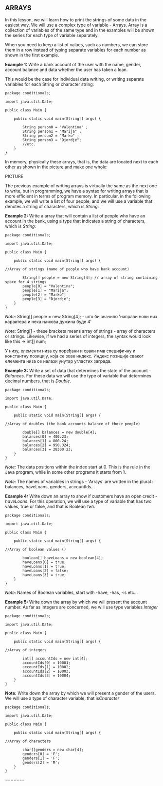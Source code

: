 ﻿## ARRAYS 


In this lesson, we will learn how to print the strings of some data in the easiest way. We will use a complex type of variable - Arrays.
Array is a collection of variables of the same type and in the examples will be shown the series for each type of variable separately.

When you need to keep a list of values, such as numbers, we can store them in a row instead of typing separate variables for each number as shown in the first example.


**Example 1:** Write a bank account of the user with the name, gender, account balance and data whether the user has taken a loan.

This would be the case for individual data writing, or writing separate variables for each String or character string:


```
package conditionals;

import java.util.Date;

public class Main {

	public static void main(String[] args) {

		String person0 = "Valentina" ;
		String person1 = "Marija" ;
		String person2 = "Marko" ;
		String person3 = "Djordje";
		//etc.
	}
}
```

In memory, physically these arrays, that is, the data are located next to each other as shown in the picture and make one whole: 

PICTURE

The previous example of writing arrays is virtually the same as the next one to write, but in programming, we have a syntax for writing arrays that is more efficient in terms of program memory. In particular, in the following example, we will write a list of four people, and we will use a variable that denotes a string of characters, which is *String*:


**Example 2:** Write a array that will contain a list of people who have an account in the bank, using a type that indicates a string of characters, which is *String*:


```
package conditionals;

import java.util.Date;

public class Main {

	public static void main(String[] args) {

//Array of strings (name of people who have bank account)

		String[] people = new String[4]; // array of string containing space for 4 strings
		people[0] = "Valentina";
		people[1] = "Marija";
		people[2] = "Marko";
		people[3] = "Djordje";
	}
}
```


*Note:* String[] people = new String[4]; - што би значило 'направи нови низ карактера и нека њихова дужина буде 4'

*Note:* String[] - these brackets means array of strings - array of characters or strings. Likewise, if we had a series of integers, the syntax would look like this -> int[] num;

У низу, елементи низа су поређани и сваки има специфичну и константну позицију, која се зове индекс. Индекс позиције сваког елемента низа се налази унутар угластих заграда. 


**Example 3:** Write a set of data that determines the state of the account - *Balances*. For these data we will use the type of variable that determines decimal numbers, that is *Double*.


```
package conditionals;

import java.util.Date;

public class Main {

	public static void main(String[] args) {

//Array of doubles (the bank accounts balance of those people)

		double[] balances = new double[4];
		balances[0] = 400.23;
		balances[1] = 800.24;
		balances[2] = 950.324;
		balances[3] = 28300.23;
	}
}
```


*Note:* The data positions within the index start at 0. This is the rule in the Java program, while in some other programs it starts from 1. 

*Note:* The names of variables in strings - 'Arrays' are written in the plural : balances, haveLoans, genders, accountIds... 


**Example 4:** Write down an array to show if customers have an open credit - *haveLoans*. For this operation, we will use a type of variable that has two values, true or false, and that is Boolean тип.


```
package conditionals;

import java.util.Date;

public class Main {

	public static void main(String[] args) {

//Array of boolean values ()

		boolean[] haveLoans = new boolean[4];
		haveLoans[0] = true;
		haveLoans[1] = true;
		haveLoans[2] = false;
		haveLoans[3] = true;
	}
}
```


*Note:* Names of Boolean variables, start with -have, -has, -is etc... 


**Example 5:** Write down the array by which we will present the account number. As far as integers are concerned, we will use type variables *Integer*


```
package conditionals;

import java.util.Date;

public class Main {

	public static void main(String[] args) {

//Array of integers

		int[] accountIds = new int[4];
		accountIds[0] = 10001;
		accountIds[1] = 10002;
		accountIds[2] = 10003;
		accountIds[3] = 10004;
	}
}
```


**Note:** Write down the array by which we will present a gender of the users. We will use a type of character variable, that is*Character*


```
package conditionals;

import java.util.Date;

public class Main {

	public static void main(String[] args) {

//Array of characters

		char[]genders = new char[4];
		genders[0] = 'F';
		genders[1] = 'F';
		genders[2] = 'M';
	}
}
```		

=======

